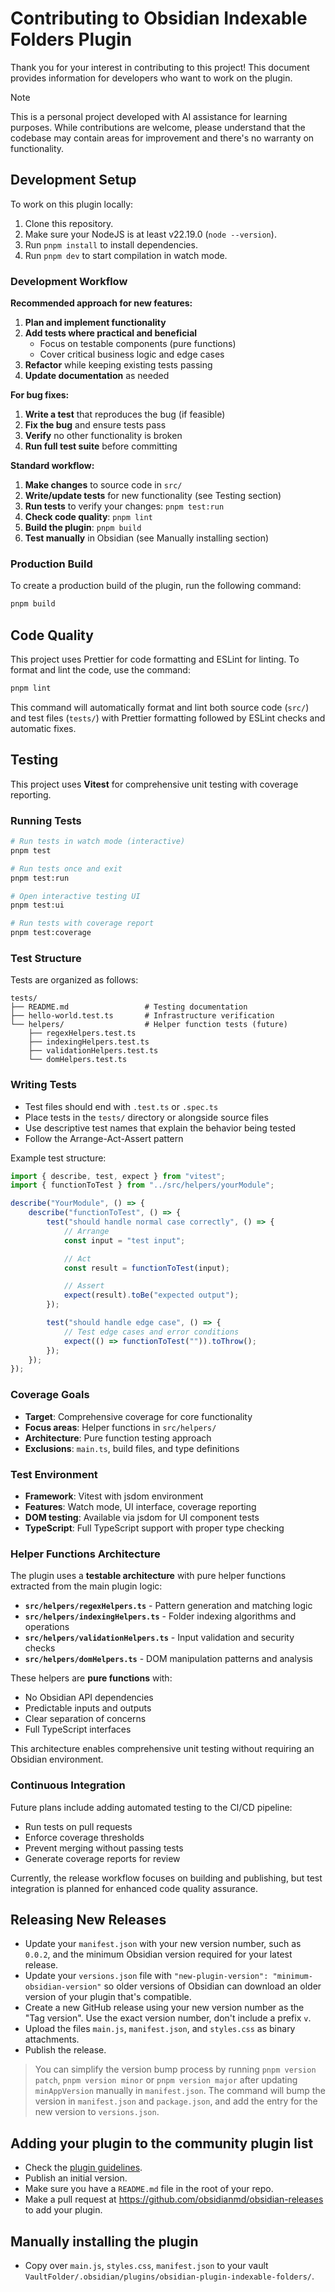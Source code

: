 # Contributing to Obsidian Indexable Folders Plugin

Thank you for your interest in contributing to this project! This document provides information for developers who want to work on the plugin.

> [!NOTE]
> This is a personal project developed with AI assistance for learning purposes. While contributions are welcome, please understand that the codebase may contain areas for improvement and there's no warranty on functionality.

## Development Setup

To work on this plugin locally:

1. Clone this repository.
2. Make sure your NodeJS is at least v22.19.0 (`node --version`).
3. Run `pnpm install` to install dependencies.
4. Run `pnpm dev` to start compilation in watch mode.

### Development Workflow

**Recommended approach for new features:**

1. **Plan and implement functionality**
2. **Add tests where practical and beneficial**
    - Focus on testable components (pure functions)
    - Cover critical business logic and edge cases
3. **Refactor** while keeping existing tests passing
4. **Update documentation** as needed

**For bug fixes:**

1. **Write a test** that reproduces the bug (if feasible)
2. **Fix the bug** and ensure tests pass
3. **Verify** no other functionality is broken
4. **Run full test suite** before committing

**Standard workflow:**

1. **Make changes** to source code in `src/`
2. **Write/update tests** for new functionality (see Testing section)
3. **Run tests** to verify your changes: `pnpm test:run`
4. **Check code quality**: `pnpm lint`
5. **Build the plugin**: `pnpm build`
6. **Test manually** in Obsidian (see Manually installing section)

### Production Build

To create a production build of the plugin, run the following command:

```bash
pnpm build
```

## Code Quality

This project uses Prettier for code formatting and ESLint for linting. To format and lint the code, use the command:

```bash
pnpm lint
```

This command will automatically format and lint both source code (`src/`) and test files (`tests/`) with Prettier formatting followed by ESLint checks and automatic fixes.

## Testing

This project uses **Vitest** for comprehensive unit testing with coverage reporting.

### Running Tests

```bash
# Run tests in watch mode (interactive)
pnpm test

# Run tests once and exit
pnpm test:run

# Open interactive testing UI
pnpm test:ui

# Run tests with coverage report
pnpm test:coverage
```

### Test Structure

Tests are organized as follows:

```
tests/
├── README.md                 # Testing documentation
├── hello-world.test.ts       # Infrastructure verification
└── helpers/                  # Helper function tests (future)
    ├── regexHelpers.test.ts
    ├── indexingHelpers.test.ts
    ├── validationHelpers.test.ts
    └── domHelpers.test.ts
```

### Writing Tests

- Test files should end with `.test.ts` or `.spec.ts`
- Place tests in the `tests/` directory or alongside source files
- Use descriptive test names that explain the behavior being tested
- Follow the Arrange-Act-Assert pattern

Example test structure:

```typescript
import { describe, test, expect } from "vitest";
import { functionToTest } from "../src/helpers/yourModule";

describe("YourModule", () => {
    describe("functionToTest", () => {
        test("should handle normal case correctly", () => {
            // Arrange
            const input = "test input";

            // Act
            const result = functionToTest(input);

            // Assert
            expect(result).toBe("expected output");
        });

        test("should handle edge case", () => {
            // Test edge cases and error conditions
            expect(() => functionToTest("")).toThrow();
        });
    });
});
```

### Coverage Goals

- **Target**: Comprehensive coverage for core functionality
- **Focus areas**: Helper functions in `src/helpers/`
- **Architecture**: Pure function testing approach
- **Exclusions**: `main.ts`, build files, and type definitions

### Test Environment

- **Framework**: Vitest with jsdom environment
- **Features**: Watch mode, UI interface, coverage reporting
- **DOM testing**: Available via jsdom for UI component tests
- **TypeScript**: Full TypeScript support with proper type checking

### Helper Functions Architecture

The plugin uses a **testable architecture** with pure helper functions extracted from the main plugin logic:

- **`src/helpers/regexHelpers.ts`** - Pattern generation and matching logic
- **`src/helpers/indexingHelpers.ts`** - Folder indexing algorithms and operations
- **`src/helpers/validationHelpers.ts`** - Input validation and security checks
- **`src/helpers/domHelpers.ts`** - DOM manipulation patterns and analysis

These helpers are **pure functions** with:

- No Obsidian API dependencies
- Predictable inputs and outputs
- Clear separation of concerns
- Full TypeScript interfaces

This architecture enables comprehensive unit testing without requiring an Obsidian environment.

### Continuous Integration

Future plans include adding automated testing to the CI/CD pipeline:

- Run tests on pull requests
- Enforce coverage thresholds
- Prevent merging without passing tests
- Generate coverage reports for review

Currently, the release workflow focuses on building and publishing, but test integration is planned for enhanced code quality assurance.

## Releasing New Releases

- Update your `manifest.json` with your new version number, such as `0.0.2`, and the minimum Obsidian version required for your latest release.
- Update your `versions.json` file with `"new-plugin-version": "minimum-obsidian-version"` so older versions of Obsidian can download an older version of your plugin that's compatible.
- Create a new GitHub release using your new version number as the "Tag version". Use the exact version number, don't include a prefix `v`.
- Upload the files `main.js`, `manifest.json`, and `styles.css` as binary attachments.
- Publish the release.

> You can simplify the version bump process by running `pnpm version patch`, `pnpm version minor` or `pnpm version major` after updating `minAppVersion` manually in `manifest.json`. The command will bump the version in `manifest.json` and `package.json`, and add the entry for the new version to `versions.json`.

## Adding your plugin to the community plugin list

- Check the [plugin guidelines](https://docs.obsidian.md/Plugins/Releasing/Plugin+guidelines).
- Publish an initial version.
- Make sure you have a `README.md` file in the root of your repo.
- Make a pull request at <https://github.com/obsidianmd/obsidian-releases> to add your plugin.

## Manually installing the plugin

- Copy over `main.js`, `styles.css`, `manifest.json` to your vault `VaultFolder/.obsidian/plugins/obsidian-plugin-indexable-folders/`.
